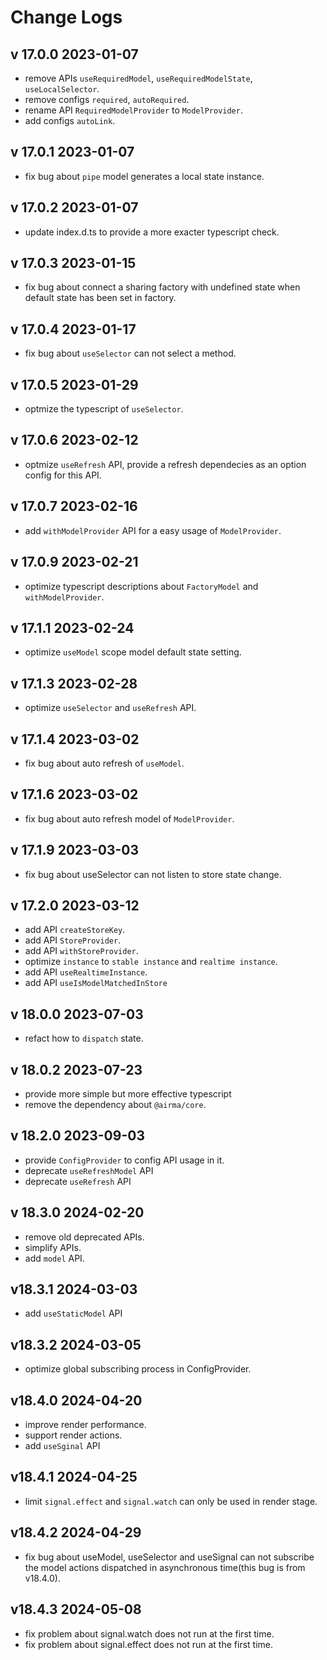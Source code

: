 # Change Logs

## v 17.0.0 2023-01-07

* remove APIs `useRequiredModel`, `useRequiredModelState`, `useLocalSelector`.
* remove configs `required`, `autoRequired`.
* rename API `RequiredModelProvider` to `ModelProvider`.
* add configs `autoLink`.

## v 17.0.1 2023-01-07

* fix bug about `pipe` model generates a local state instance.

## v 17.0.2 2023-01-07

* update index.d.ts to provide a more exacter typescript check. 

## v 17.0.3 2023-01-15

* fix bug about connect a sharing factory with undefined state when default state has been set in factory. 

## v 17.0.4 2023-01-17

* fix bug about `useSelector` can not select a method.

## v 17.0.5 2023-01-29

* optmize the typescript of `useSelector`.

## v 17.0.6 2023-02-12

* optmize `useRefresh` API, provide a refresh dependecies as an option config for this API.

## v 17.0.7 2023-02-16

* add `withModelProvider` API for a easy usage of `ModelProvider`. 

## v 17.0.9 2023-02-21

* optimize typescript descriptions about `FactoryModel` and `withModelProvider`.

## v 17.1.1 2023-02-24

* optimize `useModel` scope model default state setting. 

## v 17.1.3 2023-02-28

* optimize `useSelector` and `useRefresh` API.

## v 17.1.4 2023-03-02

* fix bug about auto refresh of `useModel`.

## v 17.1.6 2023-03-02

* fix bug about auto refresh model of `ModelProvider`.

## v 17.1.9 2023-03-03

* fix bug about useSelector can not listen to store state change.

## v 17.2.0 2023-03-12

* add API `createStoreKey`.
* add API `StoreProvider`.
* add API `withStoreProvider`.
* optimize `instance` to `stable instance` and `realtime instance`.
* add API `useRealtimeInstance`.
* add API `useIsModelMatchedInStore`

## v 18.0.0 2023-07-03

* refact how to `dispatch` state.

## v 18.0.2 2023-07-23

* provide more simple but more effective typescript
* remove the dependency about `@airma/core`.

## v 18.2.0 2023-09-03

* provide `ConfigProvider` to config API usage in it.
* deprecate `useRefreshModel` API
* deprecate `useRefresh` API

## v 18.3.0 2024-02-20

* remove old deprecated APIs.
* simplify APIs.
* add `model` API.

## v18.3.1 2024-03-03

* add `useStaticModel` API

## v18.3.2 2024-03-05

* optimize global subscribing process in ConfigProvider.

## v18.4.0 2024-04-20

* improve render performance.
* support render actions.
* add `useSginal` API

## v18.4.1 2024-04-25

 * limit `signal.effect` and `signal.watch` can only be used in render stage.

 ## v18.4.2 2024-04-29

 * fix bug about useModel, useSelector and useSignal can not subscribe the model actions dispatched in asynchronous time(this bug is from v18.4.0).

 ## v18.4.3 2024-05-08

 * fix problem about signal.watch does not run at the first time.
 * fix problem about signal.effect does not run at the first time.